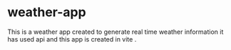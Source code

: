 # weather-app
This is a weather app created to generate real time weather information it has used api and this app is created in vite .
